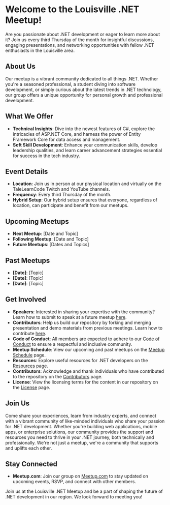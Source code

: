 # Welcome to the Louisville .NET Meetup!

Are you passionate about .NET development or eager to learn more about it? Join us every third Thursday of the month for insightful discussions, engaging presentations, and networking opportunities with fellow .NET enthusiasts in the Louisville area.

## About Us

Our meetup is a vibrant community dedicated to all things .NET. Whether you're a seasoned professional, a student diving into software development, or simply curious about the latest trends in .NET technology, our group offers a unique opportunity for personal growth and professional development.

## What We Offer

- **Technical Insights**: Dive into the newest features of C#, explore the intricacies of ASP.NET Core, and harness the power of Entity Framework Core for data access and management.
- **Soft Skill Development**: Enhance your communication skills, develop leadership qualities, and learn career advancement strategies essential for success in the tech industry.

## Event Details

- **Location**: Join us in person at our physical location and virtually on the TaleLearnCode Twitch and YouTube channels.
- **Frequency**: Every third Thursday of the month.
- **Hybrid Setup**: Our hybrid setup ensures that everyone, regardless of location, can participate and benefit from our meetups.

## Upcoming Meetups

- **Next Meetup**: [Date and Topic]
- **Following Meetup**: [Date and Topic]
- **Future Meetups**: [Dates and Topics]

## Past Meetups

- **[Date]**: [Topic]
- **[Date]**: [Topic]
- **[Date]**: [Topic]

## Get Involved

- **Speakers**: Interested in sharing your expertise with the community? Learn how to submit to speak at a future meetup [here](call_for_speakers.md).
- **Contributors**: Help us build our repository by forking and merging presentation and demo materials from previous meetings. Learn how to contribute [here](contributing.md).
- **Code of Conduct**: All members are expected to adhere to our [Code of Conduct](CODE_OF_CONDUCT.md) to ensure a respectful and inclusive community.
- **Meetup Schedule**: View our upcoming and past meetups on the [Meetup Schedule](meetup_schedule.md) page.
- **Resources**: Explore useful resources for .NET developers on the [Resources](resources.md) page.
- **Contributors**: Acknowledge and thank individuals who have contributed to the repository on the [Contributors](CONTRIBUTORS.md) page.
- **License**: View the licensing terms for the content in our repository on the [License](LICENSE) page.

## Join Us

Come share your experiences, learn from industry experts, and connect with a vibrant community of like-minded individuals who share your passion for .NET development. Whether you're building web applications, mobile apps, or enterprise solutions, our community provides the support and resources you need to thrive in your .NET journey, both technically and professionally. We're not just a meetup, we're a community that supports and uplifts each other.

## Stay Connected

- **Meetup.com**: Join our group on [Meetup.com](https://meetup.com/loudotnet) to stay updated on upcoming events, RSVP, and connect with other members.

Join us at the Louisville .NET Meetup and be a part of shaping the future of .NET development in our region. We look forward to meeting you!